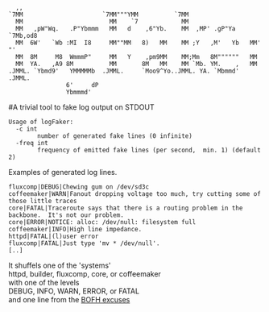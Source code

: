 ```
  ,,                                                                      
`7MM                      `7MM"""YMM          `7MM                        
  MM                        MM    `7            MM                        
  MM   ,pW"Wq.   .P"Ybmmm   MM   d    ,6"Yb.    MM  ,MP' .gP"Ya  `7Mb,od8 
  MM  6W'   `Wb :MI  I8     MM""MM   8)   MM    MM ;Y   ,M'   Yb   MM' "' 
  MM  8M     M8  WmmmP"     MM   Y    ,pm9MM    MM;Mm   8M""""""   MM     
  MM  YA.   ,A9 8M          MM       8M   MM    MM `Mb. YM.    ,   MM     
.JMML. `Ybmd9'   YMMMMMb  .JMML.     `Moo9^Yo..JMML. YA. `Mbmmd' .JMML.   
                6'     dP                                                 
                Ybmmmd'                                                   
```

#A trivial tool to fake log output on STDOUT

```
Usage of logFaker:
  -c int
        number of generated fake lines (0 infinite)
  -freq int
        frequency of emitted fake lines (per second,  min. 1) (default 2)

```
Examples of generated log lines.
```
fluxcomp|DEBUG|Chewing gum on /dev/sd3c
coffeemaker|WARN|Fanout dropping voltage too much, try cutting some of those little traces
core|FATAL|Traceroute says that there is a routing problem in the backbone.  It's not our problem.
core|ERROR|NOTICE: alloc: /dev/null: filesystem full
coffeemaker|INFO|High line impedance.
httpd|FATAL|(l)user error
fluxcomp|FATAL|Just type 'mv * /dev/null'.
[..]
```

It shuffels one of the 'systems'  
httpd, builder, fluxcomp, core, or coffeemaker  
with one of the levels  
DEBUG, INFO, WARN, ERROR, or FATAL  
and one line from the [BOFH excuses](http://pages.cs.wisc.edu/~ballard/bofh/excuses)